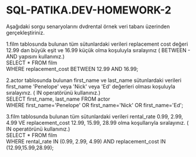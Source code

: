 # SQL-PATIKA.DEV-HOMEWORK-2


Aşağıdaki sorgu senaryolarını dvdrental örnek veri tabanı üzerinden gerçekleştiriniz.  

1.film tablosunda bulunan tüm sütunlardaki verileri replacement cost değeri 12.99 dan büyük eşit ve 16.99 küçük olma koşuluyla sıralayınız ( BETWEEN - AND yapısını kullanınız.)  
SELECT * FROM film  
WHERE replacement_cost BETWEEN 12.99 AND 16.99;  



2.actor tablosunda bulunan first_name ve last_name sütunlardaki verileri first_name 'Penelope' veya 'Nick' veya 'Ed' değerleri olması koşuluyla sıralayınız. ( IN operatörünü kullanınız.)  
SELECT first_name, last_name FROM actor  
WHERE first_name='Penelope' OR first_name='Nick' OR first_name='Ed';  



3.film tablosunda bulunan tüm sütunlardaki verileri rental_rate 0.99, 2.99, 4.99 VE replacement_cost 12.99, 15.99, 28.99 olma koşullarıyla sıralayınız. ( IN operatörünü kullanınız.)  
SELECT * FROM film  
WHERE rental_rate IN (0.99, 2.99, 4.99) AND replacement_cost IN (12.99,15.99,28.99);  
